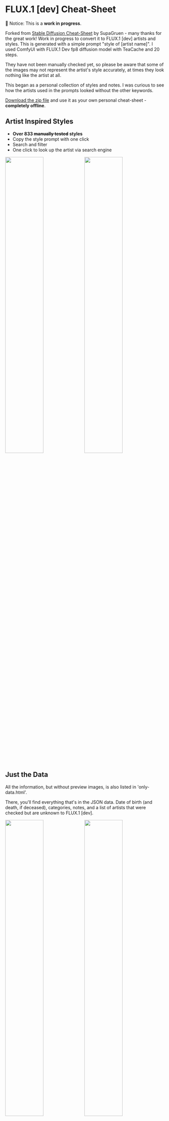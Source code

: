 # FLUX.1 [dev] Cheat-Sheet

🛑 Notice: This is a **work in progress**.

Forked from [Stable Diffusion Cheat-Sheet](https://github.com/SupaGruen/StableDiffusion-CheatSheet) by SupaGruen - many thanks for the great work! Work in progress to convert it to FLUX.1 [dev] artists and styles. This is generated with a simple prompt "style of [artist name]". I used ComfyUI with FLUX.1 Dev fp8 diffusion model with TeaCache and 20 steps.

They have not been manually checked yet, so please be aware that some of the images may not represent the artist's style accurately, at times they look nothing like the artist at all.

This began as a personal collection of styles and notes. I was curious to see how the artists used in the prompts looked without the other keywords.

[Download the zip file](https://github.com/andygock/FLUX-CheatSheet/archive/refs/heads/main.zip) and use it as your own personal cheat-sheet - **completely offline**.

## Artist Inspired Styles

- **Over 833 <strike>manually tested</strike> styles**
- Copy the style prompt with one click
- Search and filter
- One click to look up the artist via search engine

<img src="https://raw.githubusercontent.com/SupaGruen/StableDiffusion-CheatSheet/main/img/other/01.webp" width="49%"> <img src="https://raw.githubusercontent.com/SupaGruen/StableDiffusion-CheatSheet/main/img/other/02.webp" width="49%">

## Just the Data

All the information, but without preview images, is also listed in 'only-data.html'.

There, you'll find everything that's in the JSON data. Date of birth (and death, if deceased), categories, notes, and a list of artists that were checked but are unknown to FLUX.1 [dev].

<img src="https://raw.githubusercontent.com/SupaGruen/StableDiffusion-CheatSheet/main/img/other/05.webp" width="49%"> <img src="https://raw.githubusercontent.com/SupaGruen/StableDiffusion-CheatSheet/main/img/other/06.webp" width="49%">

## Credits

From JS file or borrowed code to font and icons, thank you to:

- Vanilla LazyLoad (MIT) - https://github.com/verlok/vanilla-lazyload
- Google Font Roboto (Apache-2.0) - https://fonts.google.com/specimen/Roboto
- SVG Icons from Ionicons (MIT) - https://github.com/ionic-team/ionicons
